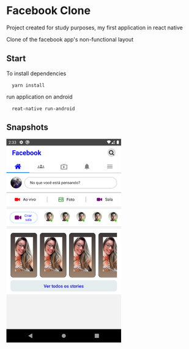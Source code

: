 # Facebook Clone

Project created for study purposes, my first application in react native

Clone of the facebook app's non-functional layout

## Start

To install dependencies

```shell
  yarn install

```

run application on android

```shell
  reat-native run-android
```

## Snapshots

<img src="./images/screen1.png" data-canonical-src="./images/screen1.png" width="300" />
